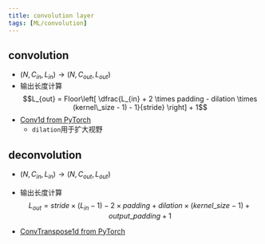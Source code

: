 ```yaml
---
title: convolution layer
tags: [ML/convolution]
---
```



## convolution

- $(N, C_{in}, L_{in}) \rightarrow (N, C_{out}, L_{out})$
- 输出长度计算
$$L_{out} = Floor\left[
	\dfrac{L_{in} + 2 \times padding
		- dilation \times (kernel\_size - 1) - 1}{stride}
	\right] + 1$$
- [Conv1d from PyTorch](https://pytorch.org/docs/stable/generated/torch.nn.Conv1d.html)
	- `dilation`用于扩大视野



## deconvolution

- $(N, C_{in}, L_{in}) \rightarrow (N, C_{out}, L_{out})$
- 输出长度计算
$$L_{out} = stride \times (L_{in}-1) - 2 \times padding + dilation \times (kernel\_size - 1) + output\_padding + 1$$




- [ConvTranspose1d from PyTorch](https://pytorch.org/docs/stable/generated/torch.nn.ConvTranspose1d.html)



